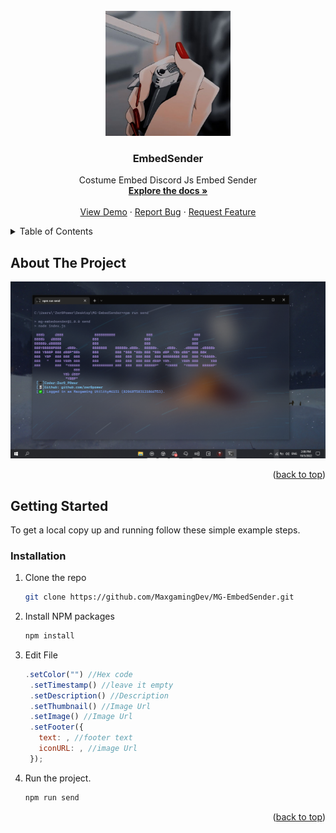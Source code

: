 <!-- PROJECT LOGO -->
<br />
<div align="center">
  <a href="https://github.com/MaxgamingDev/MG-EmbedSender">
    <img src="images/logo.jpg" alt="Logo" width="200" height="200">
  </a>

   <h3 align="center">EmbedSender</h3>

  <p align="center">
    Costume Embed Discord Js Embed Sender
    <br />
    <a href="https://github.com/MaxgamingDev/MG-EmbedSender"><strong>Explore the docs »</strong></a>
    <br />
    <br />
    <a href="https://github.com/MaxgamingDev/MG-EmbedSender">View Demo</a>
    ·
    <a href="https://github.com/MaxgamingDev/MG-EmbedSender/issues">Report Bug</a>
    ·
    <a href="https://github.com/MaxgamingDev/MG-EmbedSender/issues">Request Feature</a>
  </p>
</div>

<!-- TABLE OF CONTENTS -->
<details>
  <summary>Table of Contents</summary>
  <ol>
    <li>
      <a href="#about-the-project">About The Project</a>
    </li>
    <li>
      <a href="#getting-started">Getting Started</a>
      <ul>
        <li><a href="#prerequisites">Prerequisites</a></li>
        <li><a href="#installation">Installation</a></li>
      </ul>
    </li>
    <li><a href="#roadmap">Roadmap</a></li>
    <li><a href="#contributing">Contributing</a></li>
    <li><a href="#license">License</a></li>
    <li><a href="#contact">Contact</a></li>
  </ol>
</details>

<!-- ABOUT THE PROJECT -->
## About The Project

<img src="images/screenshot.png" alt="ScreenShot">

<p align="right">(<a href="#top">back to top</a>)</p>

<!-- GETTING STARTED -->
## Getting Started

To get a local copy up and running follow these simple example steps.

### Installation

1. Clone the repo
   ```sh
   git clone https://github.com/MaxgamingDev/MG-EmbedSender.git
   ```
2. Install NPM packages
   ```sh
   npm install
   ```
3. Edit File
   ```js
   .setColor("") //Hex code
    .setTimestamp() //leave it empty 
    .setDescription() //Description
    .setThumbnail() //Image Url
    .setImage() //Image Url
    .setFooter({
      text: , //footer text
      iconURL: , //image Url
    });
   ```
4. Run the project.
    ```sh
    npm run send
    ```

<p align="right">(<a href="#top">back to top</a>)</p>
